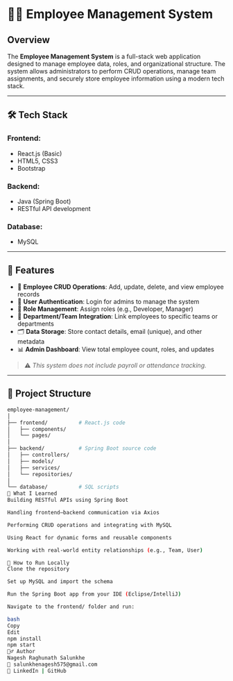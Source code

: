 # 👨‍💼 Employee Management System

## Overview
The **Employee Management System** is a full-stack web application designed to manage employee data, roles, and organizational structure. The system allows administrators to perform CRUD operations, manage team assignments, and securely store employee information using a modern tech stack.

---

## 🛠️ Tech Stack

### Frontend:
- React.js (Basic)
- HTML5, CSS3
- Bootstrap

### Backend:
- Java (Spring Boot)
- RESTful API development

### Database:
- MySQL

---

## 🚀 Features

- 🧾 **Employee CRUD Operations**: Add, update, delete, and view employee records
- 🔐 **User Authentication**: Login for admins to manage the system
- 📁 **Role Management**: Assign roles (e.g., Developer, Manager)
- 🏢 **Department/Team Integration**: Link employees to specific teams or departments
- 🗂️ **Data Storage**: Store contact details, email (unique), and other metadata
- 📊 **Admin Dashboard**: View total employee count, roles, and updates

> ⚠️ *This system does not include payroll or attendance tracking.*

---

## 📂 Project Structure

```bash
employee-management/
│
├── frontend/          # React.js code
│   ├── components/
│   └── pages/
│
├── backend/           # Spring Boot source code
│   ├── controllers/
│   ├── models/
│   ├── services/
│   └── repositories/
│
└── database/          # SQL scripts
🧠 What I Learned
Building RESTful APIs using Spring Boot

Handling frontend–backend communication via Axios

Performing CRUD operations and integrating with MySQL

Using React for dynamic forms and reusable components

Working with real-world entity relationships (e.g., Team, User)

🧪 How to Run Locally
Clone the repository

Set up MySQL and import the schema

Run the Spring Boot app from your IDE (Eclipse/IntelliJ)

Navigate to the frontend/ folder and run:

bash
Copy
Edit
npm install
npm start
🙋‍♂️ Author
Nagesh Raghunath Salunkhe
📧 salunkhenagesh575@gmail.com
🔗 LinkedIn | GitHub
